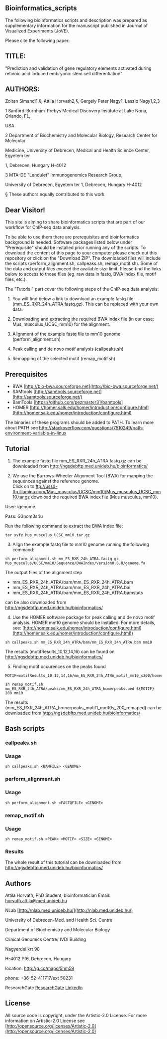 ## Bioinformatics_scripts ##

The following bioinformatics scripts and description was prepared as supplementary information for the manuscript published in Journal of Visualized Experiments (JoVE).

Please cite the following paper:



## TITLE: 
"Prediction and validation of gene regulatory elements activated during retinoic acid induced embryonic stem cell differentiation"



## AUTHORS: 

Zoltan Simandi1,§, Attila Horvath2,§, Gergely Peter Nagy1, Laszlo Nagy1,2,3

1 Sanford-Burnham-Prebys Medical Discovery Institute at Lake Nona, Orlando, FL, 

USA

2 Department of Biochemistry and Molecular Biology, Research Center for Molecular 

Medicine, University of Debrecen, Medical and Health Science Center,  Egyetem ter 

1, Debrecen, Hungary H-4012

3 MTA-DE "Lendulet" Immunogenomics Research Group, 

University of Debrecen, Egyetem ter 1, Debrecen, Hungary H-4012

§ These authors equally contributed to this work



## Dear Visitor!


This site is aiming to share bioinformatics scripts that are part of our workflow for ChIP-seq data analysis.

To be able to use them there are prerequisites and bioinformatics background is needed.  Software packages listed below under "Prerequisite" should be installed prior running any of the scripts. To download the content of this page to your computer please check out this repository or click on the "Download ZIP". The downloaded files will include the scripts (perform_alignment.sh, callpeaks.sh, remap_motif.sh). Some of the data and output files exceed the available size limit. Please find the links below to access to those files (eg. raw data in fastq, BWA index file, motif files, etc.).

The "Tutorial" part cover the following steps of the ChIP-seq data analysis:

1. You will find below a link to download an example fastq file (mm_ES_RXR_24h_ATRA.fastq.gz). This can be replaced with your own data.

2. Downloading and extracting the required BWA index file (in our case: Mus_musculus_UCSC_mm10) for the alignment. 

3. Alignment of the example fastq file to mm10 genome (perform_alignment.sh) 

4. Peak calling and de novo motif analysis (callpeaks.sh)

5. Remapping of the selected motif (remap_motif.sh)


## Prerequisites ##
+ BWA [http://bio-bwa.sourceforge.net](http://bio-bwa.sourceforge.net/)
+ SAMtools [http://samtools.sourceforge.net](http://samtools.sourceforge.net/)
+ BamTools [https://github.com/pezmaster31/bamtools]
+ HOMER [http://homer.salk.edu/homer/introduction/configure.html](http://homer.salk.edu/homer/introduction/configure.html)

The binaries of these programs should be added to PATH. To learn more about PATH see http://stackoverflow.com/questions/7510249/path-environment-variable-in-linux

## Tutorial ##

1. The example fastq file mm_ES_RXR_24h_ATRA.fastq.gz can be downloaded from http://ngsdebftp.med.unideb.hu/bioinformatics/

 
2. We use the Burrows-Wheeler Alignment Tool (BWA) for mapping the sequences against the reference genome.  
Click on to <ftp://ussd-ftp.illumina.com/Mus_musculus/UCSC/mm10/Mus_musculus_UCSC_mm10.tar.gz> download the required BWA index file (Mus musculus, mm10).

  User: igenome

  Pass: G3nom3s4u

  Run the following command to extract the BWA index file:
  ```
  tar xvfz Mus_musculus_UCSC_mm10.tar.gz
  ```

3. Align the example fastq file to mm10 genome running the following command: 
  ```
  sh perform_alignment.sh mm_ES_RXR_24h_ATRA.fastq.gz Mus_musculus/UCSC/mm10/Sequence/BWAIndex/version0.6.0/genome.fa
  ```

  The output files of the alignment step 
  +  mm_ES_RXR_24h_ATRA/bam/mm_ES_RXR_24h_ATRA.bam
  +  mm_ES_RXR_24h_ATRA/bam/mm_ES_RXR_24h_ATRA.bai
  +  mm_ES_RXR_24h_ATRA/bam/mm_ES_RXR_24h_ATRA.bamstats

 can be also downloaded from http://ngsdebftp.med.unideb.hu/bioinformatics/

4. Use the HOMER software package for peak calling and de novo motif analysis. HOMER mm10 genome should be installed. For more details, see: [http://homer.salk.edu/homer/introduction/configure.html](http://homer.salk.edu/homer/introduction/configure.html))
  ```
  sh callpeaks.sh mm_ES_RXR_24h_ATRA/bam/mm_ES_RXR_24h_ATRA.bam mm10
  ```
The results (motifResults_10,12,14,16) can be found on http://ngsdebftp.med.unideb.hu/bioinformatics/

5. Finding motif occurences on the peaks found
  ```
  MOTIF=motifResults_10,12,14,16/mm_ES_RXR_24h_ATRA_motif_mm10_s300/homerResults/motif1.motif

  sh remap_motif.sh mm_ES_RXR_24h_ATRA/peaks/mm_ES_RXR_24h_ATRA_homerpeaks.bed ${MOTIF} 200 mm10
  ```

The results (mm_ES_RXR_24h_ATRA_homerpeaks_motif1_mm10s_200_remaped) can be downloaded from http://ngsdebftp.med.unideb.hu/bioinformatics/

## Bash scripts ##

### callpeaks.sh ###

### Usage ###
```
sh callpeaks.sh <BAMFILE> <GENOME>
```
### perform_alignment.sh ###

### Usage ###
```
sh perform_alignment.sh <FASTQFILE> <GENOME>
```

### remap_motif.sh ###

### Usage ###
```
sh remap_motif.sh <PEAK> <MOTIF> <SIZE> <GENOME>
```
### Results ###

The whole result of this tutorial can be downloaded from http://ngsdebftp.med.unideb.hu/bioinformatics/


## Authors ##

Attila Horváth, PhD Student, bioinformatician
Email: horvath.attila@med.unideb.hu

NLab [http://nlab.med.unideb.hu/](http://nlab.med.unideb.hu/)

University of Debrecen-Med. and Health Sci. Centre

Department of Biochemistry and Molecular Biology

Clinical Genomics Centre/ IVDI Building

Nagyerdei krt 98

H-4012 Pf6, Debrecen, Hungary

location: http://g.co/maps/5hm59

phone: +36-52-411717/ext 50231

ResearchGate
[ResearchGate](https://www.researchgate.net/profile/Attila_Horvath9)
[LinkedIn](https://www.linkedin.com/hp/?dnr=oVL_xVLIOvvZ7IVooNyotA0wOPufXI8UAya1)

## License ##

All source code is copyright, under the Artistic-2.0 License.
For more information on Artistic-2.0 License see [http://opensource.org/licenses/Artistic-2.0](http://opensource.org/licenses/Artistic-2.0)

